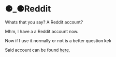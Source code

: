 # ⚈_⚈Reddit

Whats that you say? A Reddit account?

Mhm, I have a a Reddit account now.

Now if I use it normally or not is a better question kek

Said account can be found <a href="https://www.reddit.com/user/aFrenchCat">here.</a>
